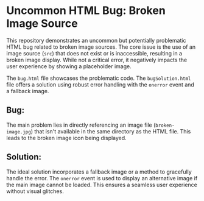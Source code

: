 # Uncommon HTML Bug: Broken Image Source

This repository demonstrates an uncommon but potentially problematic HTML bug related to broken image sources.  The core issue is the use of an image source (`src`) that does not exist or is inaccessible, resulting in a broken image display. While not a critical error, it negatively impacts the user experience by showing a placeholder image.

The `bug.html` file showcases the problematic code. The `bugSolution.html` file offers a solution using robust error handling with the `onerror` event and a fallback image.

## Bug:

The main problem lies in directly referencing an image file (`broken-image.jpg`) that isn't available in the same directory as the HTML file. This leads to the broken image icon being displayed.

## Solution:

The ideal solution incorporates a fallback image or a method to gracefully handle the error.  The `onerror` event is used to display an alternative image if the main image cannot be loaded. This ensures a seamless user experience without visual glitches.